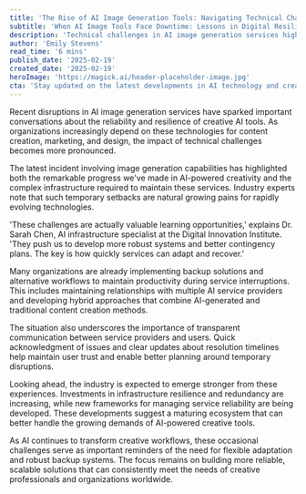 ```yaml
---
title: 'The Rise of AI Image Generation Tools: Navigating Technical Challenges in Creative Technology'
subtitle: 'When AI Image Tools Face Downtime: Lessons in Digital Resilience'
description: 'Technical challenges in AI image generation services highlight the importance of resilient infrastructure and backup solutions in creative technology. Industry experts discuss adaptation strategies and the path forward for more reliable AI tools.'
author: 'Emily Stevens'
read_time: '6 mins'
publish_date: '2025-02-19'
created_date: '2025-02-19'
heroImage: 'https://magick.ai/header-placeholder-image.jpg'
cta: 'Stay updated on the latest developments in AI technology and creative tools by following us on LinkedIn. Our community of innovators and experts shares insights that help you navigate the evolving digital landscape.'
---
```


Recent disruptions in AI image generation services have sparked important conversations about the reliability and resilience of creative AI tools. As organizations increasingly depend on these technologies for content creation, marketing, and design, the impact of technical challenges becomes more pronounced.

The latest incident involving image generation capabilities has highlighted both the remarkable progress we've made in AI-powered creativity and the complex infrastructure required to maintain these services. Industry experts note that such temporary setbacks are natural growing pains for rapidly evolving technologies.

'These challenges are actually valuable learning opportunities,' explains Dr. Sarah Chen, AI infrastructure specialist at the Digital Innovation Institute. 'They push us to develop more robust systems and better contingency plans. The key is how quickly services can adapt and recover.'

Many organizations are already implementing backup solutions and alternative workflows to maintain productivity during service interruptions. This includes maintaining relationships with multiple AI service providers and developing hybrid approaches that combine AI-generated and traditional content creation methods.

The situation also underscores the importance of transparent communication between service providers and users. Quick acknowledgment of issues and clear updates about resolution timelines help maintain user trust and enable better planning around temporary disruptions.

Looking ahead, the industry is expected to emerge stronger from these experiences. Investments in infrastructure resilience and redundancy are increasing, while new frameworks for managing service reliability are being developed. These developments suggest a maturing ecosystem that can better handle the growing demands of AI-powered creative tools.

As AI continues to transform creative workflows, these occasional challenges serve as important reminders of the need for flexible adaptation and robust backup systems. The focus remains on building more reliable, scalable solutions that can consistently meet the needs of creative professionals and organizations worldwide.